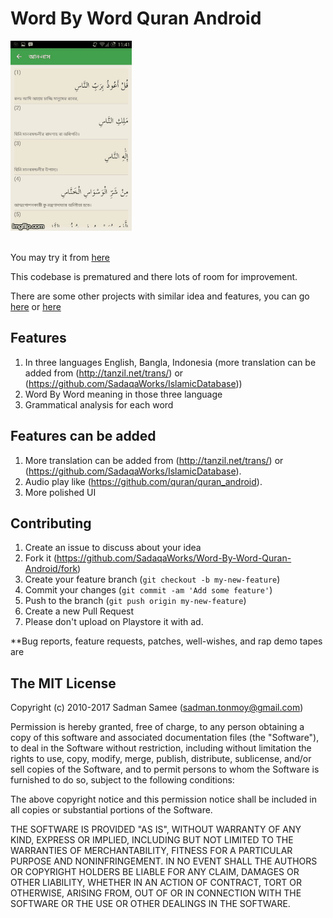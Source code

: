 # Word By Word Quran Android
![Quran Project](https://github.com/SadaqaWorks/QuranProjects/blob/master/quran.gif)

<br />You may try it from [here](https://raw.githubusercontent.com/SadaqaWorks/Word-By-Word-Quran-Android/master/QuranDemo.apk) 

This codebase is prematured and there lots of room for improvement.

There are some other projects with similar idea and features, you can go [here](https://greentechapps.com/apps/quran) or [here](https://play.google.com/store/apps/details?id=com.ihadis.quran) 


## Features
1. In three languages English, Bangla, Indonesia (more translation can be added  from (http://tanzil.net/trans/) or (https://github.com/SadaqaWorks/IslamicDatabase))
2. Word By Word meaning in those three language 
3. Grammatical analysis for each word

## Features can be added 
1. More translation can be added  from (http://tanzil.net/trans/) or (https://github.com/SadaqaWorks/IslamicDatabase).
2. Audio play like (https://github.com/quran/quran_android).
3. More polished UI

## Contributing

1. Create an issue to discuss about your idea
2. Fork it (https://github.com/SadaqaWorks/Word-By-Word-Quran-Android/fork)
3. Create your feature branch (`git checkout -b my-new-feature`)
4. Commit your changes (`git commit -am 'Add some feature'`)
5. Push to the branch (`git push origin my-new-feature`)
6. Create a new Pull Request
7. Please don't upload on Playstore it with ad. 

**Bug reports, feature requests, patches, well-wishes, and rap demo tapes are


## The MIT License

Copyright (c) 2010-2017 Sadman Samee (sadman.tonmoy@gmail.com)

Permission is hereby granted, free of charge, to any person obtaining a copy
of this software and associated documentation files (the "Software"), to deal
in the Software without restriction, including without limitation the rights
to use, copy, modify, merge, publish, distribute, sublicense, and/or sell
copies of the Software, and to permit persons to whom the Software is
furnished to do so, subject to the following conditions:

The above copyright notice and this permission notice shall be included in
all copies or substantial portions of the Software.

THE SOFTWARE IS PROVIDED "AS IS", WITHOUT WARRANTY OF ANY KIND, EXPRESS OR
IMPLIED, INCLUDING BUT NOT LIMITED TO THE WARRANTIES OF MERCHANTABILITY,
FITNESS FOR A PARTICULAR PURPOSE AND NONINFRINGEMENT. IN NO EVENT SHALL THE
AUTHORS OR COPYRIGHT HOLDERS BE LIABLE FOR ANY CLAIM, DAMAGES OR OTHER
LIABILITY, WHETHER IN AN ACTION OF CONTRACT, TORT OR OTHERWISE, ARISING FROM,
OUT OF OR IN CONNECTION WITH THE SOFTWARE OR THE USE OR OTHER DEALINGS IN
THE SOFTWARE.
